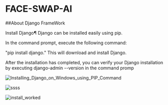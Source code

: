 # FACE-SWAP-AI

##About Django FrameWork


Install Django¶
Django can be installed easily using pip.

In the command prompt, execute the following command: 

"pip install django."          This will download and install Django.

After the installation has completed, you can verify your Django installation by executing django-admin --version in the command promp

![Installing_Django_on_Windows_using_PIP_Command](https://user-images.githubusercontent.com/58718316/165015092-843dcf2c-a093-4979-97e4-8b843aa01d9d.png)

![ssss](https://user-images.githubusercontent.com/58718316/165015167-bd9883f9-3d8e-4372-aa56-bf1b9590c8ad.PNG)

![install_worked](https://user-images.githubusercontent.com/58718316/165015169-d93286f1-318a-452b-beff-66736a287553.png)
